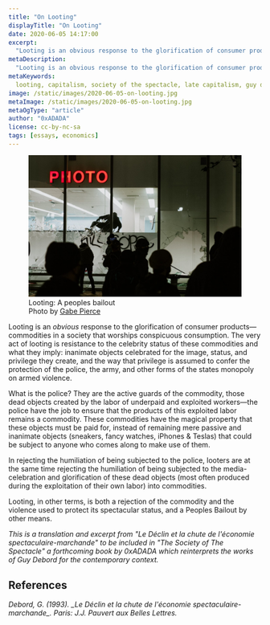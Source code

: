 ```yaml
---
title: "On Looting"
displayTitle: "On Looting"
date: 2020-06-05 14:17:00
excerpt:
  "Looting is an obvious response to the glorification of consumer products"
metaDescription:
  "Looting is an obvious response to the glorification of consumer products"
metaKeywords:
  looting, capitalism, society of the spectacle, late capitalism, guy debord
image: /static/images/2020-06-05-on-looting.jpg
metaImage: /static/images/2020-06-05-on-looting.jpg
metaOgType: "article"
author: "0xADADA"
license: cc-by-nc-sa
tags: [essays, economics]
---
```


<figure>
  <img src="/static/images/2020-06-05-on-looting.jpg" alt="Civilian Bailouts" title="Civilian Bailouts">
  <figcaption>
    Looting: A peoples bailout
    <br>
    Photo by <a href="https://unsplash.com/@gaberce">Gabe Pierce</a>
  </figcaption>
</figure>

Looting is an _obvious_ response to the glorification of consumer products—
commodities in a society that worships conspicuous consumption. The very act of
looting is resistance to the celebrity status of these commodities and what they
imply: inanimate objects celebrated for the image, status, and privilege they
create, and the way that privilege is assumed to confer the protection of the
police, the army, and other forms of the states monopoly on armed violence.

What is the police? They are the active guards of the commodity, those dead
objects created by the labor of underpaid and exploited workers—the police have
the job to ensure that the products of this exploited labor remains a commodity.
These commodities have the magical property that these objects must be paid for,
instead of remaining mere passive and inanimate objects (sneakers, fancy
watches, iPhones & Teslas) that could be subject to anyone who comes along to
make use of them.

In rejecting the humiliation of being subjected to the police, looters are at
the same time rejecting the humiliation of being subjected to the
media-celebration and glorification of these dead objects (most often produced
during the exploitation of their own labor) into commodities.

Looting, in other terms, is both a rejection of the commodity and the violence
used to protect its spectacular status, and a Peoples Bailout by other means.

<aside>
  <em>This is a translation and excerpt from "Le Déclin et la chute de
l'économie spectaculaire-marchande" to be included in "The Society of The
Spectacle" a forthcoming book by 0xADADA which reinterprets the works of Guy
Debord for the contemporary context.</em>
</aside>

## References

<cite class="hanging-indent">
Debord, G. (1993). _Le Déclin et la chute de l'économie
spectaculaire-marchande_. Paris: J.J. Pauvert aux Belles Lettres.
